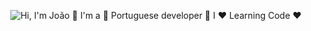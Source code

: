 <p align="center">
  <img src="https://s6.gifyu.com/images/S6Auk.gif"  alt="Hi, I'm João 👋 I'm a 🚀 Portuguese developer 🚀 I ❤️ Learning Code ❤️">
</p>

